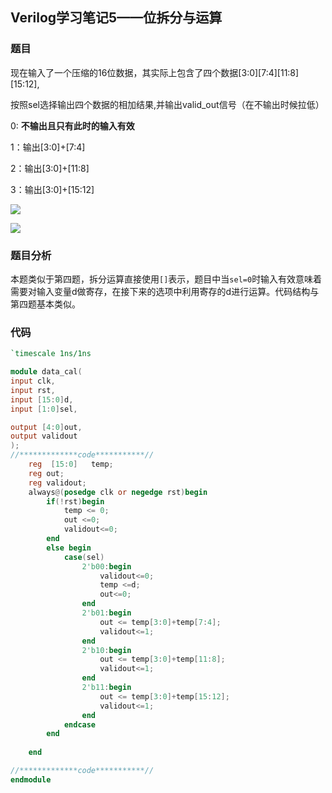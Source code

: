  

## Verilog学习笔记5——位拆分与运算

### 题目

现在输入了一个压缩的16位数据，其实际上包含了四个数据\[3:0]\[7:4]\[11:8]\[15:12],

按照sel选择输出四个数据的相加结果,并输出valid_out信号（在不输出时候拉低）

0:  **不输出且只有此时的输入有效** 

1：输出[3:0]+[7:4]

2：输出[3:0]+[11:8]

3：输出[3:0]+[15:12]

![](https://uploadfiles.nowcoder.com/images/20220315/110_1647324367041/4A059B7D0CE23BE806749CB7347973DE)

![](https://uploadfiles.nowcoder.com/images/20220315/110_1647324392924/C99F5E49906B9082CAE3EE6B236EE6D9)

### 题目分析

本题类似于第四题，拆分运算直接使用`[]`表示，题目中当`sel=0`时输入有效意味着需要对输入变量d做寄存，在接下来的选项中利用寄存的d进行运算。代码结构与第四题基本类似。

### 代码

~~~verilog
`timescale 1ns/1ns

module data_cal(
input clk,
input rst,
input [15:0]d,
input [1:0]sel,

output [4:0]out,
output validout
);
//*************code***********//
    reg  [15:0]   temp;
    reg out;
    reg validout;
    always@(posedge clk or negedge rst)begin
        if(!rst)begin
            temp <= 0;
            out <=0;
            validout<=0;
        end
        else begin
            case(sel)
                2'b00:begin
                    validout<=0;
                    temp <=d;
                    out<=0;
                end
                2'b01:begin
                    out <= temp[3:0]+temp[7:4];
                    validout<=1;
                end
                2'b10:begin
                    out <= temp[3:0]+temp[11:8];
                    validout<=1;
                end
                2'b11:begin
                    out <= temp[3:0]+temp[15:12];
                    validout<=1;
                end
            endcase
        end
                           
    end

//*************code***********//
endmodule
~~~

